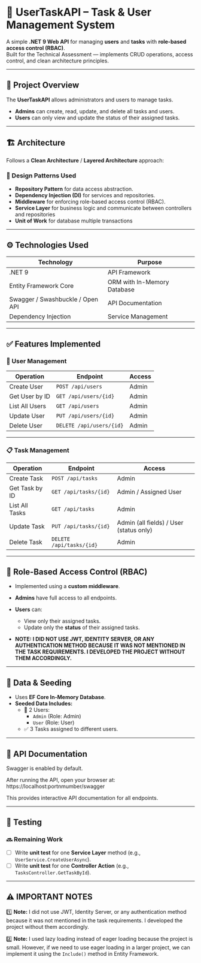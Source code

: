 # 🧩 UserTaskAPI – Task & User Management System

A simple **.NET 9 Web API** for managing **users** and **tasks** with **role-based access control (RBAC)**.  
Built for the Technical Assessment — implements CRUD operations, access control, and clean architecture principles.

---

## 🚀 Project Overview

The **UserTaskAPI** allows administrators and users to manage tasks.  
- **Admins** can create, read, update, and delete all tasks and users.  
- **Users** can only view and update the status of their assigned tasks.

---

## 🏗️ Architecture

Follows a **Clean Architecture** / **Layered Architecture** approach:

### 🔧 Design Patterns Used
- **Repository Pattern** for data access abstraction.  
- **Dependency Injection (DI)** for services and repositories.  
- **Middleware** for enforcing role-based access control (RBAC).
- **Service Layer** for business logic and communicate between controllers and repositories
- **Unit of Work** for database multiple transactions

---

## ⚙️ Technologies Used

| Technology | Purpose |
|-------------|----------|
| .NET 9 | API Framework |
| Entity Framework Core | ORM with In-Memory Database |
| Swagger / Swashbuckle / Open API | API Documentation |
| Dependency Injection | Service Management |

---

## ✅ Features Implemented

### 👤 User Management

| Operation | Endpoint | Access |
|------------|-----------|--------|
| Create User | `POST /api/users` | Admin |
| Get User by ID | `GET /api/users/{id}` | Admin |
| List All Users | `GET /api/users` | Admin |
| Update User | `PUT /api/users/{id}` | Admin |
| Delete User | `DELETE /api/users/{id}` | Admin |

---

### 📋 Task Management

| Operation | Endpoint | Access |
|------------|-----------|--------|
| Create Task | `POST /api/tasks` | Admin |
| Get Task by ID | `GET /api/tasks/{id}` | Admin / Assigned User |
| List All Tasks | `GET /api/tasks` | Admin |
| Update Task | `PUT /api/tasks/{id}` | Admin (all fields) / User (status only) |
| Delete Task | `DELETE /api/tasks/{id}` | Admin |

---

## 🔐 Role-Based Access Control (RBAC)

- Implemented using a **custom middleware**.  
- **Admins** have full access to all endpoints.  
- **Users** can:
  - View only their assigned tasks.
  - Update only the **status** of their assigned tasks.

- **NOTE: I DID NOT USE JWT, IDENTITY SERVER, OR ANY AUTHENTICATION METHOD BECAUSE IT WAS NOT MENTIONED IN THE TASK REQUIREMENTS. I DEVELOPED THE PROJECT WITHOUT THEM ACCORDINGLY.**

---

## 🧱 Data & Seeding

- Uses **EF Core In-Memory Database**.  
- **Seeded Data Includes:**
  - 👤 2 Users:
    - `Admin` (Role: Admin)
    - `User` (Role: User)
  - ✅ 3 Tasks assigned to different users.

---

## 📘 API Documentation

Swagger is enabled by default.

After running the API, open your browser at:
https://localhost:portnmumber/swagger

This provides interactive API documentation for all endpoints.

---

## 🧪 Testing

### 🔜 Remaining Work
- [ ] Write **unit test** for one **Service Layer** method (e.g., `UserService.CreateUserAsync`).
- [ ] Write **unit test** for one **Controller Action** (e.g., `TasksController.GetTaskById`).

---

## ⚠️ IMPORTANT NOTES

1️⃣ **Note:** I did not use JWT, Identity Server, or any authentication method because it was not mentioned in the task requirements. I developed the project without them accordingly.

2️⃣ **Note:** I used lazy loading instead of eager loading because the project is small. However, if we need to use eager loading in a larger project, we can implement it using the `Include()` method in Entity Framework.

